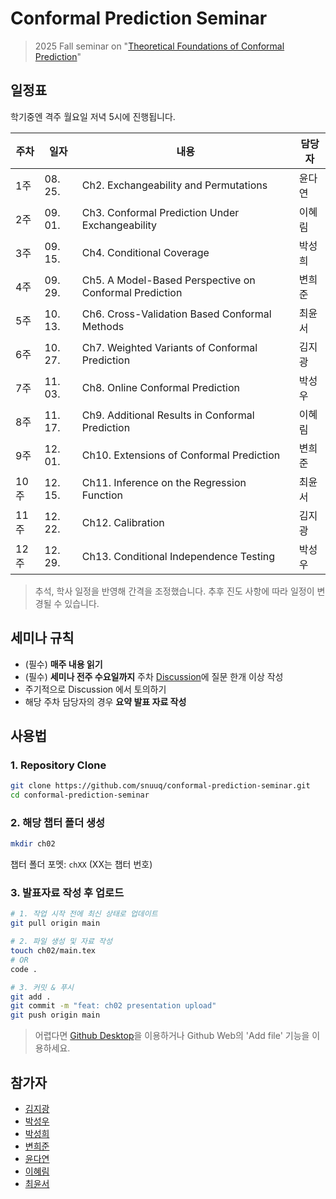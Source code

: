 # Conformal Prediction Seminar
> 2025 Fall seminar on "[Theoretical Foundations of Conformal Prediction](https://arxiv.org/abs/2411.11824)"

## 일정표

학기중엔 격주 월요일 저녁 5시에 진행됩니다.

| 주차  | 일자       | 내용                                                     | 담당자 |
| --- | -------- | ------------------------------------------------------ | --- |
| 1주  | 08. 25.  | Ch2. Exchangeability and Permutations                  | 윤다연 |
| 2주  | 09. 01.   | Ch3. Conformal Prediction Under Exchangeability        | 이혜림 |
| 3주  | 09. 15.   | Ch4. Conditional Coverage                              | 박성희 |
| 4주  | 09. 29.   | Ch5. A Model-Based Perspective on Conformal Prediction | 변희준 |
| 5주  | 10. 13.   | Ch6. Cross-Validation Based Conformal Methods          | 최윤서 |
| 6주  | 10. 27.   | Ch7. Weighted Variants of Conformal Prediction         | 김지광 |
| 7주  | 11. 03.   | Ch8. Online Conformal Prediction                       | 박성우 |
| 8주  | 11. 17.   | Ch9. Additional Results in Conformal Prediction        | 이혜림 |
| 9주  | 12. 01.   | Ch10. Extensions of Conformal Prediction               | 변희준 |
| 10주 | 12. 15.   | Ch11. Inference on the Regression Function             | 최윤서 |
| 11주 | 12. 22.   | Ch12. Calibration                                      | 김지광 |
| 12주 | 12. 29.   | Ch13. Conditional Independence Testing                 | 박성우 |

> 추석, 학사 일정을 반영해 간격을 조정했습니다. 추후 진도 사항에 따라 일정이 변경될 수 있습니다.

## 세미나 규칙

- (필수) **매주 내용 읽기**
- (필수) **세미나 전주 수요일까지** 주차 [Discussion](https://github.com/snuuq/conformal-prediction-seminar/discussions)에 질문 한개 이상 작성
- 주기적으로 Discussion 에서 토의하기
- 해당 주차 담당자의 경우 **요약 발표 자료 작성**

## 사용법

### 1. Repository Clone

```bash
git clone https://github.com/snuuq/conformal-prediction-seminar.git
cd conformal-prediction-seminar
```

### 2. 해당 챕터 폴더 생성

```bash
mkdir ch02
```

챕터 폴더 포멧: `chXX` (XX는 챕터 번호)

### 3. 발표자료 작성 후 업로드

```bash
# 1. 작업 시작 전에 최신 상태로 업데이트
git pull origin main

# 2. 파일 생성 및 자료 작성
touch ch02/main.tex
# OR
code .

# 3. 커밋 & 푸시
git add .
git commit -m "feat: ch02 presentation upload"
git push origin main
```

> 어렵다면 [Github Desktop](https://github.com/apps/desktop?locale=ko-KR)을 이용하거나 Github Web의 'Add file' 기능을 이용하세요.

## 참가자
- [김지광](https://github.com/wlrhkd1230)
- [박성우](https://github.com/cos18)
- [박성희](https://github.com/SungheePark-Stat21)
- [변희준](https://github.com/ryanb01)
- [윤다연](https://github.com/Dayeon-Yoon)
- [이혜림](https://github.com/2hyerim)
- [최윤서](https://github.com/cys0220)


